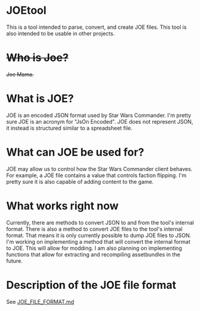 # JOEtool

This is a tool intended to parse, convert, and create JOE files.
This tool is also intended to be usable in other projects.
# ~~Who is Joe?~~

~~Joe Mama.~~
# What is JOE?

JOE is an encoded JSON format used by Star Wars Commander.
I'm pretty sure JOE is an acronym for "JsOn Encoded".
JOE does not represent JSON, it instead is structured similar to a spreadsheet file.
# What can JOE be used for?

JOE may allow us to control how the Star Wars Commander client behaves.
For example, a JOE file contains a value that controls faction flipping.
I'm pretty sure it is also capable of adding content to the game.
# What works right now

Currently, there are methods to convert JSON to and from the tool's internal format.
There is also a method to convert JOE files to the tool's internal format.
That means it is only currently possible to dump JOE files to JSON.
I'm working on implementing a method that will convert the internal format to JOE.
This will allow for modding.
I am also planning on implementing functions that allow for extracting and recompiling assetbundles in the future.
# Description of the JOE file format

See [JOE_FILE_FORMAT.md](JOE_FILE_FORMAT.md)
